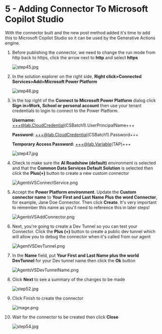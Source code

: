 # 5 - Adding Connector To Microsoft Copilot Studio

With the connector built and the new post method added it's time to add this to Microsoft Copilot Studio so it can be used by the Generative Actions engine.

1. Before publishing the connector, we need to change the run mode from http back to https, click the arrow next to **http** and select **https**

    ![step45.jpg](./images/instructions273634/step45.jpg)

1. In the solution explorer on the right side, **Right click>Connected Services>Add>Microsoft Power Platform**

    ![step46.jpg](./images/instructions273634/step46.jpg)

1. In the top right of the **Connect to Microsoft Power Platform** dialog click **Sign in>Work, School or personal account** then use your tenant credentials to login to connect to the Power Platform.

    **Username:** +++@lab.CloudCredential(CSBatch1).UserPrincipalName+++


    **Password:** +++@lab.CloudCredential(CSBatch1).Password+++
        
    **Temporary Access Password:** +++@lab.Variable(TAP)+++

    ![step47.jpg](./images/instructions273634/step47.jpg)

1. Check to make sure the **AI Roadshow (default)** environment is selected and that the **Common Data Services Default Solution** is selected then click the **Plus(+)** button to create a new custom connector

    ![AgentsVSConnectService.png](./images/instructions273634/step48.jpg)

1. Accept the **Power Platform environment**. Update the **Custom connector name** to **Your First and Last Name Plus the word Connector**, for example, Jane Doe Connector. Then click **Create**. It's very important to remember this name as you'll need to reference this in later steps!

    ![AgentsVSAddConnector.png](./images/instructions273634/step49.jpg)

1. Next, you're going to create a Dev Tunnel so you can test your Connector. Click the **Plus (+)** button to create a public dev tunnel which will allow you to debug the connector when it's called from our agent

    ![AgentVSDevTunnel.png](./images/instructions273634/step50.jpg)

1. In the **Name** field, put **Your First and Last Name plus the world DevTunnel** for your Dev tunnel name then click the **Ok** button

    ![AgentsVSDevTunnelName.png](./images/instructions273634/step51.jpg)

1. Click **Next** to see a summary of the changes to be made

    ![step52.jpg](./images/instructions273634/step52.jpg)

1. Click Finish to create the connector

    ![image.png](./images/instructions273634/image.png)

1. Wait for the connector to be created then click **Close**

    ![step54.jpg](./images/instructions273634/step54.jpg)

